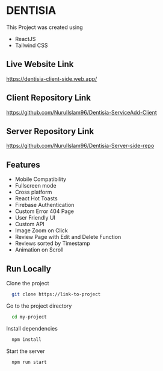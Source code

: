 # DENTISIA

This Project was created using

- ReactJS
- Tailwind CSS

## Live Website Link

https://dentisia-client-side.web.app/

## Client Repository Link

https://github.com/NurulIslam96/Dentisia-ServiceAdd-Client

## Server Repository Link

https://github.com/NurulIslam96/Dentisia-Server-side-repo

## Features

- Mobile Compatibility
- Fullscreen mode
- Cross platform
- React Hot Toasts
- Firebase Authentication
- Custom Error 404 Page
- User Friendly UI
- Custom API
- Image Zoom on Click
- Review Page with Edit and Delete Function
- Reviews sorted by Timestamp
- Animation on Scroll


## Run Locally

Clone the project

```bash
  git clone https://link-to-project
```

Go to the project directory

```bash
  cd my-project
```

Install dependencies

```bash
  npm install
```

Start the server

```bash
  npm run start
```

